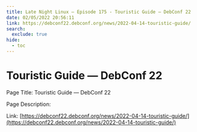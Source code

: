 ```yaml
---
title: Late Night Linux – Episode 175 - Touristic Guide — DebConf 22
date: 02/05/2022 20:56:11
link: https://debconf22.debconf.org/news/2022-04-14-touristic-guide/
search:
  exclude: true
hide:
  - toc
---
```


# Touristic Guide — DebConf 22

Page Title: Touristic Guide — DebConf 22

Page Description:  

Link: [https://debconf22.debconf.org/news/2022-04-14-touristic-guide/](https://debconf22.debconf.org/news/2022-04-14-touristic-guide/)